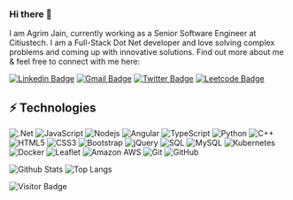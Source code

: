 ### Hi there 👋

I am Agrim Jain, currently working as a Senior Software Engineer at Citiustech. I am a Full-Stack Dot Net developer and love solving complex problems and coming up with innovative solutions.
Find out more about me & feel free to connect with me here:

[![Linkedin Badge](https://img.shields.io/badge/-Agrim-blue?style=flat-square&logo=Linkedin&logoColor=white&link=https://www.linkedin.com/in/agrimjain/)](https://www.linkedin.com/in/agrimjain/)
[![Gmail Badge](https://img.shields.io/badge/-agrimjain27@gmail.com-c14438?style=flat-square&logo=Gmail&logoColor=white&link=mailto:agrimjain27@gmail.com)](mailto:agrimjain27@gmail.com)
[![Twitter Badge](https://img.shields.io/twitter/follow/:14agrim)](https://twitter.com/14agrim)
[![Leetcode Badge](https://iconscout.com/free-icon/leetcode-3521542)](https://leetcode.com/u/agrimjain000/)


## ⚡ Technologies

![.Net](https://img.shields.io/badge/-DotNet-black?style=flat-square&logo=DotNet)
![JavaScript](https://img.shields.io/badge/-JavaScript-black?style=flat-square&logo=javascript)
![Nodejs](https://img.shields.io/badge/-Nodejs-black?style=flat-square&logo=Node.js)
![Angular](https://img.shields.io/badge/-Angular-black?style=flat-square&logo=angular)
![TypeScript](https://img.shields.io/badge/-TypeScript-007ACC?style=flat-square&logo=typescript)
![Python](https://img.shields.io/badge/-Python-black?style=flat-square&logo=Python)
![C++](https://img.shields.io/badge/-C++-00599C?style=flat-square&logo=c)
![HTML5](https://img.shields.io/badge/-HTML5-E34F26?style=flat-square&logo=html5&logoColor=white)
![CSS3](https://img.shields.io/badge/-CSS3-1572B6?style=flat-square&logo=css3)
![Bootstrap](https://img.shields.io/badge/-Bootstrap-563D7C?style=flat-square&logo=bootstrap)
![jQuery](https://img.shields.io/badge/-jQuery-563D7C?style=flat-square&logo=jQuery)
![SQL](https://img.shields.io/badge/-SQL-336791?style=flat-square&logo=sql)
![MySQL](https://img.shields.io/badge/-MySQL-black?style=flat-square&logo=mysql)
![Kubernetes](https://img.shields.io/badge/-Kubernetes-430098?style=flat-square&logo=kubernetes)
![Docker](https://img.shields.io/badge/-Docker-430098?style=flat-square&logo=docker)
![Leaflet](https://img.shields.io/badge/-Leaflet-430098?style=flat-square&logo=leaflet)
![Amazon AWS](https://img.shields.io/badge/Amazon%20AWS-232F3E?style=flat-square&logo=amazon-aws)
![Git](https://img.shields.io/badge/-Git-black?style=flat-square&logo=git)
![GitHub](https://img.shields.io/badge/-GitHub-181717?style=flat-square&logo=github)


![Github Stats](https://github-readme-stats.vercel.app/api?username=androninja&count_private=true&show_icons=true&include_all_commits=true)
![Top Langs](https://github-readme-stats.vercel.app/api/top-langs/?username=androninja&hide=TeX&layout=compact)

![Visitor Badge](https://visitor-badge.laobi.icu/badge?page_id=androninja.androninja)
